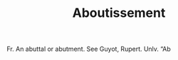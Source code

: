 ---
title: Aboutissement
letter: A
permalink: "/definitions/aboutissement.html"
body: Fr. An abuttal or abutment. See Guyot, Rupert. Unlv. “Ab
published_at: '2018-07-07'
source: Black's Law Dictionary
layout: post
---